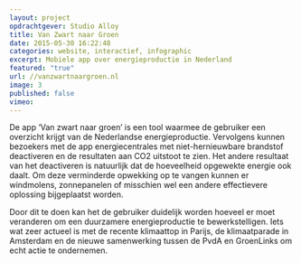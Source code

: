 ```yaml
---
layout: project
opdrachtgever: Studio Alloy
title: Van Zwart naar Groen
date: 2015-05-30 16:22:48
categories: website, interactief, infographic
excerpt: Mobiele app over energieproductie in Nederland
featured: "true"
url: //vanzwartnaargroen.nl
image: 3
published: false
vimeo:
---
```

De app ‘Van zwart naar groen’ is een tool waarmee de gebruiker een overzicht krijgt van de Nederlandse energieproductie. Vervolgens kunnen bezoekers met de app energiecentrales met niet-hernieuwbare brandstof deactiveren en de resultaten aan CO2 uitstoot te zien. Het andere resultaat van het deactiveren is natuurlijk dat de hoeveelheid opgewekte energie ook daalt. Om deze verminderde opwekking op te vangen kunnen er windmolens, zonnepanelen of misschien wel een andere effectievere oplossing bijgeplaatst worden.

Door dit te doen kan het de gebruiker duidelijk worden hoeveel er moet veranderen om een duurzamere energieproductie te bewerkstelligen. Iets wat zeer actueel is met de recente klimaattop in Parijs, de klimaatparade in Amsterdam en de nieuwe samenwerking tussen de PvdA en GroenLinks om echt actie te ondernemen.
